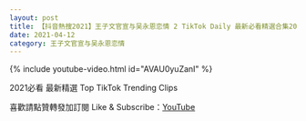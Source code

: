 ```yaml
---
layout: post
title: 【抖音熱搜2021】王子文官宣与吴永恩恋情 2 TikTok Daily 最新必看精選合集2021 04 12
date: 2021-04-12
category: 王子文官宣与吴永恩恋情
---
```


{% include youtube-video.html id="AVAU0yuZanI" %}

2021必看 最新精選 Top TikTok Trending Clips

喜歡請點贊轉發加訂閱 Like & Subscribe：[YouTube](https://www.youtube.com/channel/UCAoR7VcanIPd04uEq_GIylA/videos)

